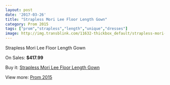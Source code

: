 ```yaml
---
layout: post
date: '2017-03-26'
title: "Strapless Mori Lee Floor Length Gown"
category: Prom 2015
tags: ["prom","strapless","length","unique","dresses"]
image: http://img.transblink.com/11632-thickbox_default/strapless-mori-lee-floor-length-gown.jpg
---
```

Strapless Mori Lee Floor Length Gown

On Sales: **$417.99**
<a href="https://www.transblink.com/en/prom-2015/3786-strapless-mori-lee-floor-length-gown.html"><amp-img layout="responsive" width="600" height="600" src="//img.transblink.com/11632-thickbox_default/strapless-mori-lee-floor-length-gown.jpg" alt="Strapless Mori Lee Floor Length Gown 0" /></a>
<a href="https://www.transblink.com/en/prom-2015/3786-strapless-mori-lee-floor-length-gown.html"><amp-img layout="responsive" width="600" height="600" src="//img.transblink.com/11633-thickbox_default/strapless-mori-lee-floor-length-gown.jpg" alt="Strapless Mori Lee Floor Length Gown 1" /></a>

Buy it: [Strapless Mori Lee Floor Length Gown](https://www.transblink.com/en/prom-2015/3786-strapless-mori-lee-floor-length-gown.html "Strapless Mori Lee Floor Length Gown")

View more: [Prom 2015](https://www.transblink.com/en/10-prom-2015 "Prom 2015")